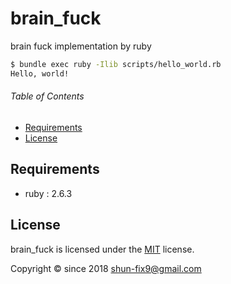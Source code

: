 # brain_fuck

brain fuck implementation by ruby

```bash
$ bundle exec ruby -Ilib scripts/hello_world.rb
Hello, world!

```


###### Table of Contents

- [Requirements](#Requirements)
- [License](#License)

## Requirements

- ruby : 2.6.3


## License

brain_fuck is licensed under the [MIT](LICENSE) license.

Copyright &copy; since 2018 shun-fix9@gmail.com
